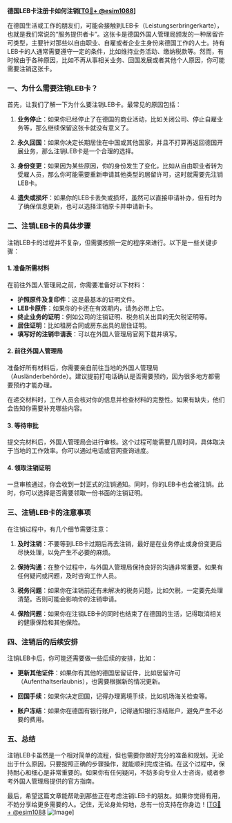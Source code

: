 **德国LEB卡注册卡如何注销[[TG💪+ @esim1088](https://t.me/s/esim1088)]**

在德国生活或工作的朋友们，可能会接触到LEB卡（Leistungserbringerkarte），也就是我们常说的“服务提供者卡”。这张卡是德国外国人管理局颁发的一种居留许可类型，主要针对那些以自由职业、自雇或者企业主身份来德国工作的人士。持有LEB卡的人通常需要遵守一定的条件，比如维持业务活动、缴纳税款等。然而，有时候由于各种原因，比如不再从事相关业务、回国发展或者其他个人原因，你可能需要注销这张卡。

### **一、为什么需要注销LEB卡？**

首先，让我们了解一下为什么要注销LEB卡。最常见的原因包括：

1. **业务停止**：如果你已经停止了在德国的商业活动，比如关闭公司、停止自雇业务等，那么继续保留这张卡就没有意义了。
   
2. **永久回国**：如果你决定长期居住在中国或其他国家，并且不打算再返回德国开展业务，那么注销LEB卡是一个合理的选择。

3. **身份变更**：如果因为某些原因，你的身份发生了变化，比如从自由职业者转为受雇人员，那么你可能需要重新申请其他类型的居留许可，这时就需要先注销LEB卡。

4. **遗失或损坏**：如果你的LEB卡丢失或损坏，虽然可以直接申请补办，但有时为了确保信息更新，也可以选择注销原卡并申请新卡。

### **二、注销LEB卡的具体步骤**

注销LEB卡的过程并不复杂，但需要按照一定的程序来进行。以下是一些关键步骤：

#### **1. 准备所需材料**
在前往外国人管理局之前，你需要准备好以下材料：
- **护照原件及复印件**：这是最基本的证明文件。
- **LEB卡原件**：如果你的卡还在有效期内，请务必带上它。
- **终止业务的证明**：例如公司的注销证明、税务机关出具的无欠税证明等。
- **居住证明**：比如租房合同或房东出具的居住证明。
- **填写好的注销申请表**：可以在外国人管理局官网下载并填写。

#### **2. 前往外国人管理局**
准备好所有材料后，你需要亲自前往当地的外国人管理局（Ausländerbehörde）。建议提前打电话确认是否需要预约，因为很多地方都需要预约才能办理。

在递交材料时，工作人员会核对你的信息并检查材料的完整性。如果有缺失，他们会告知你需要补充哪些内容。

#### **3. 等待审批**
提交完材料后，外国人管理局会进行审核。这个过程可能需要几周时间，具体取决于当地的工作效率。你可以通过电话或官网查询进度。

#### **4. 领取注销证明**
一旦审核通过，你会收到一封正式的注销通知。同时，你的LEB卡也会被注销。此时，你可以选择是否需要领取一份书面的注销证明。

### **三、注销LEB卡的注意事项**

在注销过程中，有几个细节需要注意：

1. **及时注销**：不要等到LEB卡过期后再去注销，最好是在业务停止或身份变更后尽快处理，以免产生不必要的麻烦。

2. **保持沟通**：在整个过程中，与外国人管理局保持良好的沟通非常重要。如果有任何疑问或问题，及时咨询工作人员。

3. **税务问题**：如果你在注销前还有未解决的税务问题，比如欠税，一定要先处理清楚。否则可能会影响你的注销申请。

4. **保险问题**：如果你在注销LEB卡的同时也结束了在德国的生活，记得取消相关的健康保险和其他保险。

### **四、注销后的后续安排**

注销LEB卡后，你可能还需要做一些后续的安排，比如：

- **更新其他证件**：如果你有其他的德国居留证件，比如居留许可（Aufenthaltserlaubnis），也需要根据新的情况更新。
  
- **回国手续**：如果你决定回国，记得办理离境手续，比如机场海关检查等。

- **账户冻结**：如果你在德国有银行账户，记得通知银行冻结账户，避免产生不必要的费用。

### **五、总结**

注销LEB卡虽然是一个相对简单的流程，但也需要你做好充分的准备和规划。无论出于什么原因，只要按照正确的步骤操作，就能顺利完成注销。在这个过程中，保持耐心和细心是非常重要的。如果你有任何疑问，不妨多向专业人士咨询，或者参考外国人管理局提供的官方指南。

最后，希望这篇文章能帮助到那些正在考虑注销LEB卡的朋友。如果你觉得有用，不妨分享给更多需要的人。记住，无论身处何地，总有一份支持在你身边！[[TG💪+ @esim1088](https://t.me/s/esim1088) ![Image](https://i.postimg.cc/4NQfJmqS/Snipaste-2025-05-13-00-14-12.png)]